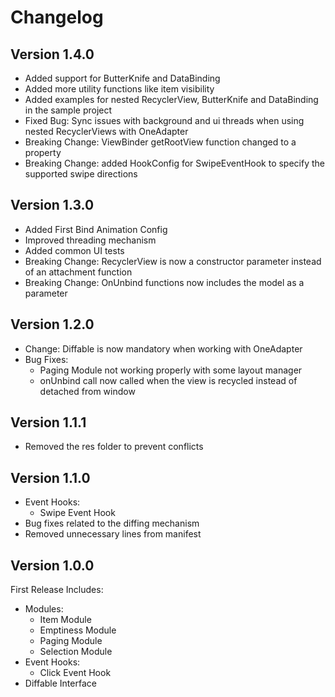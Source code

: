 Changelog
==========

Version 1.4.0
----------------------------
* Added support for ButterKnife and DataBinding
* Added more utility functions like item visibility
* Added examples for nested RecyclerView, ButterKnife and DataBinding in the sample project
* Fixed Bug: Sync issues with background and ui threads when using nested RecyclerViews with OneAdapter
* Breaking Change: ViewBinder getRootView function changed to a property
* Breaking Change: added HookConfig for SwipeEventHook to specify the supported swipe directions


Version 1.3.0
----------------------------
* Added First Bind Animation Config
* Improved threading mechanism
* Added common UI tests
* Breaking Change: RecyclerView is now a constructor parameter instead of an attachment function
* Breaking Change: OnUnbind functions now includes the model as a parameter


Version 1.2.0
----------------------------
* Change: Diffable is now mandatory when working with OneAdapter
* Bug Fixes:
    * Paging Module not working properly with some layout manager
    * onUnbind call now called when the view is recycled instead of detached from window


Version 1.1.1
----------------------------
* Removed the res folder to prevent conflicts


Version 1.1.0
----------------------------
* Event Hooks:
	* Swipe Event Hook
* Bug fixes related to the diffing mechanism
* Removed unnecessary lines from manifest


Version 1.0.0
----------------------------
First Release Includes:
* Modules:
	* Item Module
	* Emptiness Module
	* Paging Module
	* Selection Module
* Event Hooks:
	* Click Event Hook
* Diffable Interface
